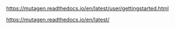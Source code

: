 https://mutagen.readthedocs.io/en/latest/user/gettingstarted.html

https://mutagen.readthedocs.io/en/latest/